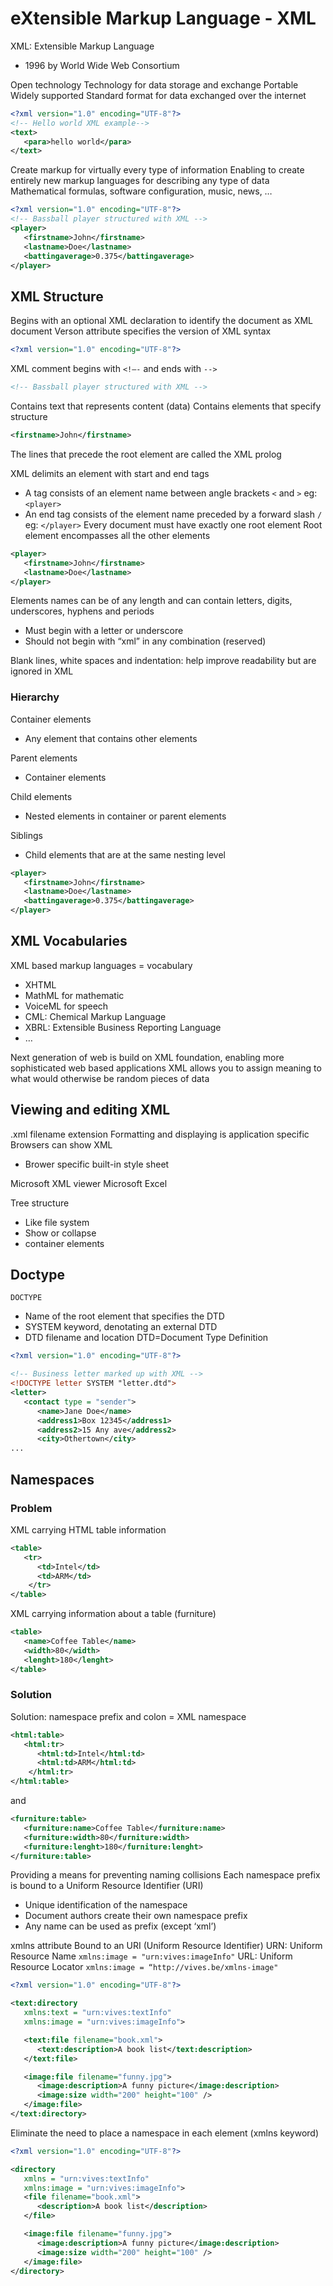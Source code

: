 # eXtensible Markup Language - XML

XML: Extensible Markup Language
* 1996 by World Wide Web Consortium

Open technology
Technology for data storage and exchange
Portable
Widely supported
Standard format for data exchanged over the internet

```xml
<?xml version="1.0" encoding="UTF-8"?> 
<!-- Hello world XML example-->
<text>
   <para>hello world</para>
</text>
```

Create markup for virtually every type of information
Enabling to create entirely new markup languages for describing any type of data
Mathematical formulas, software configuration, music, news, …

```xml
<?xml version="1.0" encoding="UTF-8"?> 
<!-- Bassball player structured with XML --> 
<player> 
   <firstname>John</firstname> 
   <lastname>Doe</lastname> 
   <battingaverage>0.375</battingaverage> 
</player>
```

## XML Structure

Begins with an optional XML declaration to identify the document as XML document
Verson attribute specifies the version of XML syntax

```xml
<?xml version="1.0" encoding="UTF-8"?>
```

XML comment begins with `<!–-` and ends with `-->`

```xml
<!-- Bassball player structured with XML --> 
```

Contains text that represents content (data)
Contains elements that specify structure

```xml
<firstname>John</firstname> 
```

The lines that precede the root element are called the XML prolog

XML delimits an element with start and end tags
* A tag consists of an element name between angle brackets `<` and `>` eg: `<player>`
* An end tag consists of the element name preceded by a forward slash `/` eg: `</player>`
Every document must have exactly one root element
Root element encompasses all the other elements

```xml
<player> 
   <firstname>John</firstname> 
   <lastname>Doe</lastname> 
</player>
```

Elements names can be of any length and can contain letters, digits, underscores, hyphens and periods
* Must begin with a letter or underscore
* Should not begin with “xml” in any combination (reserved)

Blank lines, white spaces and indentation: help improve readability but are ignored in XML

### Hierarchy

Container elements
* Any element that contains other elements

Parent elements
* Container elements

Child elements
* Nested elements in container or parent elements

Siblings
* Child elements that are at the same nesting level

```xml
<player> 
   <firstname>John</firstname> 
   <lastname>Doe</lastname> 
   <battingaverage>0.375</battingaverage> 
</player>
```

## XML Vocabularies

XML based markup languages = vocabulary
* XHTML
* MathML for mathematic
* VoiceML for speech
* CML: Chemical Markup Language
* XBRL: Extensible Business Reporting Language
* …

Next generation of web is build on XML foundation, enabling more sophisticated web based applications
XML allows you to assign meaning to what would otherwise be random pieces of data

## Viewing and editing XML

.xml filename extension
Formatting and displaying is application specific
Browsers can show XML
* Brower specific built-in style sheet

Microsoft XML viewer
Microsoft Excel

Tree structure
* Like file system
* Show or collapse
* container elements

## Doctype

`DOCTYPE`
* Name of the root element that specifies the DTD 
* SYSTEM keyword, denotating an external DTD
* DTD filename and location
DTD=Document Type Definition

```xml
<?xml version="1.0" encoding="UTF-8"?>

<!-- Business letter marked up with XML -->
<!DOCTYPE letter SYSTEM "letter.dtd">
<letter>
   <contact type = "sender">
      <name>Jane Doe</name>
      <address1>Box 12345</address1>
      <address2>15 Any ave</address2>
      <city>Othertown</city> 
...
```

## Namespaces

### Problem

XML carrying HTML table information

```xml
<table>
   <tr> 
      <td>Intel</td>
      <td>ARM</td>
    </tr> 
</table> 
```

XML carrying information about a table (furniture)

```xml
<table>
   <name>Coffee Table</name> 
   <width>80</width>
   <lenght>180</lenght>
</table>
```

### Solution 

Solution: namespace prefix and colon = XML namespace

```xml
<html:table>
   <html:tr> 
      <html:td>Intel</html:td>
      <html:td>ARM</html:td>
    </html:tr> 
</html:table> 
```
and

```xml
<furniture:table>
   <furniture:name>Coffee Table</furniture:name> 
   <furniture:width>80</furniture:width>
   <furniture:lenght>180</furniture:lenght>
</furniture:table>
```

Providing a means for preventing naming collisions
Each namespace prefix is bound to a Uniform Resource Identifier (URI)
* Unique identification of the namespace
* Document authors create their own namespace prefix
* Any name can be used as prefix (except ‘xml’)

xmlns attribute
Bound to an URI (Uniform Resource Identifier)
URN: Uniform Resource Name `xmlns:image = "urn:vives:imageInfo"`
URL: Uniform Resource Locator `xmlns:image = “http://vives.be/xmlns-image"`


```xml
<?xml version="1.0" encoding="UTF-8"?> 

<text:directory 
   xmlns:text = "urn:vives:textInfo" 
   xmlns:image = "urn:vives:imageInfo"> 

   <text:file filename="book.xml"> 
      <text:description>A book list</text:description> 
   </text:file> 

   <image:file filename="funny.jpg"> 
      <image:description>A funny picture</image:description> 
      <image:size width="200" height="100" /> 
   </image:file> 
</text:directory>
```

Eliminate the need to place a namespace in each element (xmlns keyword)

```xml
<?xml version="1.0" encoding="UTF-8"?> 

<directory 
   xmlns = "urn:vives:textInfo" 
   xmlns:image = "urn:vives:imageInfo"> 
   <file filename="book.xml"> 
      <description>A book list</description> 
   </file> 

   <image:file filename="funny.jpg"> 
      <image:description>A funny picture</image:description> 
      <image:size width="200" height="100" /> 
   </image:file> 
</directory>
```




